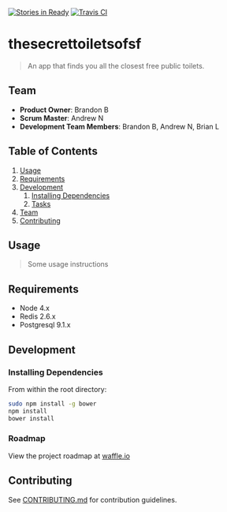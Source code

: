 [![Stories in Ready](https://badge.waffle.io/amused-rutabega/thesecrettoiletsofsf.png?label=TO%20DO&title=Ready)](https://waffle.io/amused-rutabega/thesecrettoiletsofsf)
[![Travis CI](https://travis-ci.org/amused-rutabega/thesecrettoiletsofsf.svg)](https://travis-ci.org/amused-rutabega/thesecrettoiletsofsf)
# thesecrettoiletsofsf

> An app that finds you all the closest free public toilets.

## Team

  - __Product Owner__: Brandon B
  - __Scrum Master__: Andrew N
  - __Development Team Members__: Brandon B, Andrew N, Brian L

## Table of Contents

1. [Usage](#Usage)
1. [Requirements](#requirements)
1. [Development](#development)
    1. [Installing Dependencies](#installing-dependencies)
    1. [Tasks](#tasks)
1. [Team](#team)
1. [Contributing](#contributing)

## Usage

> Some usage instructions

## Requirements

- Node 4.x
- Redis 2.6.x
- Postgresql 9.1.x

## Development

### Installing Dependencies

From within the root directory:

```sh
sudo npm install -g bower
npm install
bower install
```

### Roadmap

View the project roadmap at [waffle.io](https://waffle.io/amused-rutabega/thesecrettoiletsofsf)


## Contributing

See [CONTRIBUTING.md](CONTRIBUTING.md) for contribution guidelines.
